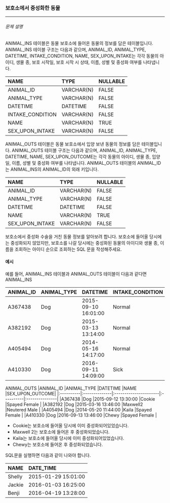 ### 보호소에서 중성화한 동물
***
###### 문제 설명
ANIMAL_INS 테이블은 동물 보호소에 들어온 동물의 정보를 담은 테이블입니다. ANIMAL_INS 테이블 구조는 다음과 같으며, ANIMAL_ID, ANIMAL_TYPE, DATETIME, INTAKE_CONDITION, NAME, SEX_UPON_INTAKE는 각각 동물의 아이디, 생물 종, 보호 시작일, 보호 시작 시 상태, 이름, 성별 및 중성화 여부를 나타냅니다.

|NAME	          |TYPE	     |NULLABLE|
|:------          |:---------|:-------|
|ANIMAL_ID        |VARCHAR(N)|FALSE   |
|ANIMAL_TYPE      |VARCHAR(N)|FALSE   |
|DATETIME	      |DATETIME  |FALSE   |
|INTAKE_CONDITION |VARCHAR(N)|FALSE   |
|NAME             |VARCHAR(N)|TRUE    |
|SEX_UPON_INTAKE  |VARCHAR(N)|FALSE   |

ANIMAL_OUTS 테이블은 동물 보호소에서 입양 보낸 동물의 정보를 담은 테이블입니다. ANIMAL_OUTS 테이블 구조는 다음과 같으며, ANIMAL_ID, ANIMAL_TYPE, DATETIME, NAME, SEX_UPON_OUTCOME는 각각 동물의 아이디, 생물 종, 입양일, 이름, 성별 및 중성화 여부를 나타냅니다. ANIMAL_OUTS 테이블의 ANIMAL_ID는 ANIMAL_INS의 ANIMAL_ID의 외래 키입니다.

|NAME	          |TYPE	     |NULLABLE|
|:------          |:---------|:-------|
|ANIMAL_ID        |VARCHAR(N)|FALSE   |
|ANIMAL_TYPE      |VARCHAR(N)|FALSE   |
|DATETIME	      |DATETIME  |FALSE   |
|NAME             |VARCHAR(N)|TRUE    |
|SEX_UPON_INTAKE  |VARCHAR(N)|FALSE   |

보호소에서 중성화 수술을 거친 동물 정보를 알아보려 합니다. 보호소에 들어올 당시에는 중성화되지 않았지만, 보호소를 나갈 당시에는 중성화된 동물의 아이디와 생물 종, 이름을 조회하는 아이디 순으로 조회하는 SQL 문을 작성해주세요.

#### 예시
예를 들어, ANIMAL_INS 테이블과 ANIMAL_OUTS 테이블이 다음과 같다면
ANIMAL_INS

|ANIMAL_ID	|ANIMAL_TYPE	|DATETIME	            |INTAKE_CONDITION	|NAME    	    |SEX_UPON_INTAKE|
|:----------|:--------------|:----------------------|:------------------|:--------------|:--------------|
|A367438	|Dog	        |2015-09-10 16:01:00	|Normal	            |Cookie      	|Spayed Female  |
|A382192	|Dog	        |2015-03-13 13:14:00	|Normal	            |Maxwell2	    |Intact Male    |
|A405494	|Dog	        |2014-05-16 14:17:00	|Normal	            |Kaila	        |Spayed Female  |
|A410330	|Dog	        |2016-09-11 14:09:00	|Sick	            |Chewy	        |Intact Male    |

ANIMAL_OUTS
|ANIMAL_ID	|ANIMAL_TYPE	|DATETIME	            |NAME	    |SEX_UPON_OUTCOME|
|:----------|:--------------|:----------------------|:----------|:---------------|
|A367438	|Dog	        |2015-09-12 13:30:00	|Cookie	    |Spayed Female   |
|A382192	|Dog	        |2015-03-16 13:46:00	|Maxwell2	|Neutered Male   |
|A405494	|Dog        	|2014-05-20 11:44:00	|Kaila  	|Spayed Female   |
|A410330	|Dog        	|2016-09-13 13:46:00	|Chewy    	|Spayed Female   |

<ul>
    <li>Cookie는 보호소에 들어올 당시에 이미 중성화되어있었습니다.</li>
    <li>Maxwell 2는 보호소에 들어온 후 중성화되었습니다.</li>
    <li>Kaila는 보호소에 들어올 당시에 이미 중성화되어있었습니다.</li>
    <li>Chewy는 보호소에 들어온 후 중성화되었습니다.</li>
</ul>

SQL문을 실행하면 다음과 같이 나와야 합니다.

|NAME	    |DATE_TIME       	|
|:----------|:------------------|
|Shelly 	|2015-01-29 15:01:00|
|Jackie 	|2016-01-03 16:25:00|
|Benji  	|2016-04-19 13:28:00|